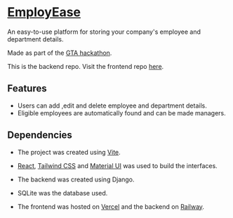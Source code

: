 
# [EmployEase](employease-frontend.vercel.app)

An easy-to-use platform for storing your company's employee and department details.

Made as part of the [GTA hackathon](https://gta.mulearn.org/sandshores).

This is the backend repo. Visit the frontend repo [here](https://github.com/Vaisakh-RS/EmployEase-Frontend).

## Features

- Users can add ,edit and delete employee and department details.
- Eligible employees are automatically found and can be made managers.

## Dependencies 

- The project was created using [Vite](https://vitejs.dev/).
- [React](https://react.dev/), [Tailwind CSS](https://tailwindcss.com/) and [Material UI](https://mui.com/) was used to build the interfaces.
- The backend was created using Django.
- SQLite was the database used.

- The frontend was hosted on [Vercel](https://vercel.com/) and the backend on [Railway](https://railway.app/).






